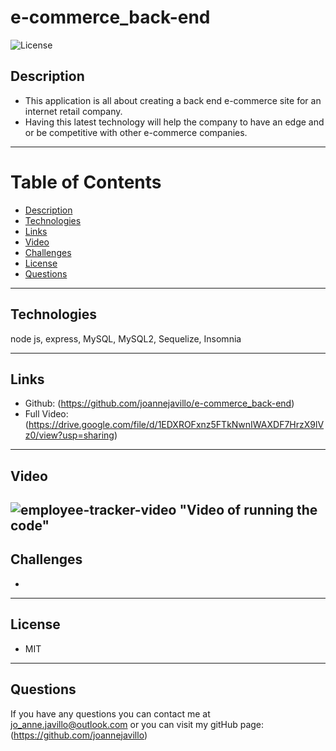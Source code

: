 # e-commerce_back-end

![License](https://img.shields.io/badge/License-MIT-cyan)

## Description 
- This application is all about creating a back end e-commerce site for an internet retail company.
- Having this latest technology will help the company to have an edge and or be competitive with other e-commerce companies.

 ---
# Table of Contents 

  - [Description](#Description)
  - [Technologies](#Technologies)
  - [Links](#Links)
  - [Video](#Video)
  - [Challenges](#Challenges)
  - [License](#License)
  - [Questions](#questions)
---

## Technologies
node js, express, MySQL, MySQL2, Sequelize, Insomnia 

---
## Links
 - Github: (https://github.com/joannejavillo/e-commerce_back-end)
 - Full Video: (https://drive.google.com/file/d/1EDXROFxnz5FTkNwnIWAXDF7HrzX9lVz0/view?usp=sharing)
 
---

## Video
![employee-tracker-video](./assets/video/emptracker.gif)
"Video of running the code"
--- 

## Challenges
 - 
---
## License
- MIT
---
## Questions
If you have any questions you can contact me at jo_anne.javillo@outlook.com or you can visit my gitHub page: (https://github.com/joannejavillo)